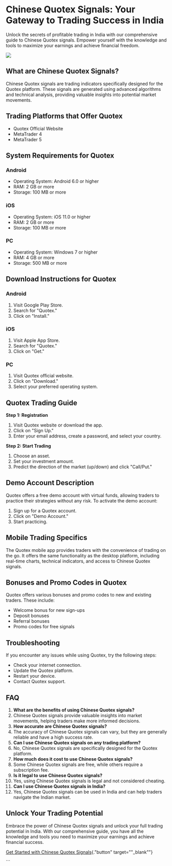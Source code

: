 

# Chinese Quotex Signals: Your Gateway to Trading Success in India

Unlock the secrets of profitable trading in India with our comprehensive
guide to Chinese Quotex signals. Empower yourself with the knowledge and
tools to maximize your earnings and achieve financial freedom.

[![](https://static.quotex.io/files/4_en/300_250.jpg)](https://traff.sbs/brokerqxlid)




## What are Chinese Quotex Signals?

Chinese Quotex signals are trading indicators specifically designed for
the Quotex platform. These signals are generated using advanced
algorithms and technical analysis, providing valuable insights into
potential market movements.

## Trading Platforms that Offer Quotex

-   Quotex Official Website
-   MetaTrader 4
-   MetaTrader 5

## System Requirements for Quotex

### Android

-   Operating System: Android 6.0 or higher
-   RAM: 2 GB or more
-   Storage: 100 MB or more

### iOS

-   Operating System: iOS 11.0 or higher
-   RAM: 2 GB or more
-   Storage: 100 MB or more

### PC

-   Operating System: Windows 7 or higher
-   RAM: 4 GB or more
-   Storage: 500 MB or more

## Download Instructions for Quotex

### Android

1.  Visit Google Play Store.
2.  Search for "Quotex."
3.  Click on "Install."

### iOS

1.  Visit Apple App Store.
2.  Search for "Quotex."
3.  Click on "Get."

### PC

1.  Visit Quotex official website.
2.  Click on "Download."
3.  Select your preferred operating system.

## Quotex Trading Guide

**Step 1: Registration**

1.  Visit Quotex website or download the app.
2.  Click on "Sign Up."
3.  Enter your email address, create a password, and select your
    country.

**Step 2: Start Trading**

1.  Choose an asset.
2.  Set your investment amount.
3.  Predict the direction of the market (up/down) and click
    "Call/Put."

## Demo Account Description

Quotex offers a free demo account with virtual funds, allowing traders
to practice their strategies without any risk. To activate the demo
account:

1.  Sign up for a Quotex account.
2.  Click on "Demo Account."
3.  Start practicing.

## Mobile Trading Specifics

The Quotex mobile app provides traders with the convenience of trading
on the go. It offers the same functionality as the desktop platform,
including real-time charts, technical indicators, and access to Chinese
Quotex signals.

## Bonuses and Promo Codes in Quotex

Quotex offers various bonuses and promo codes to new and existing
traders. These include:

-   Welcome bonus for new sign-ups
-   Deposit bonuses
-   Referral bonuses
-   Promo codes for free signals

## Troubleshooting

If you encounter any issues while using Quotex, try the following steps:

-   Check your internet connection.
-   Update the Quotex platform.
-   Restart your device.
-   Contact Quotex support.

## FAQ

1.  **What are the benefits of using Chinese Quotex signals?**
2.  Chinese Quotex signals provide valuable insights into market
    movements, helping traders make more informed decisions.
3.  **How accurate are Chinese Quotex signals?**
4.  The accuracy of Chinese Quotex signals can vary, but they are
    generally reliable and have a high success rate.
5.  **Can I use Chinese Quotex signals on any trading platform?**
6.  No, Chinese Quotex signals are specifically designed for the Quotex
    platform.
7.  **How much does it cost to use Chinese Quotex signals?**
8.  Some Chinese Quotex signals are free, while others require a
    subscription fee.
9.  **Is it legal to use Chinese Quotex signals?**
10. Yes, using Chinese Quotex signals is legal and not considered
    cheating.
11. **Can I use Chinese Quotex signals in India?**
12. Yes, Chinese Quotex signals can be used in India and can help
    traders navigate the Indian market.

## Unlock Your Trading Potential

Embrace the power of Chinese Quotex signals and unlock your full trading
potential in India. With our comprehensive guide, you have all the
knowledge and tools you need to maximize your earnings and achieve
financial success.

[Get Started with Chinese Quotex
Signals](\%22https://traff.sbs/brokerqxlid\%22){."button"
target=""_blank""}

\`\`\`

